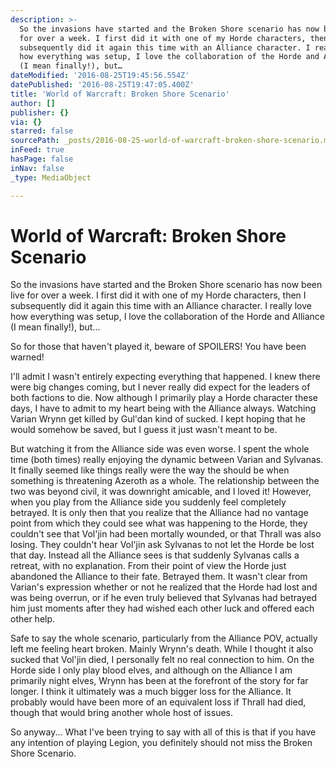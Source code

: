 ```yaml
---
description: >-
  So the invasions have started and the Broken Shore scenario has now been live
  for over a week. I first did it with one of my Horde characters, then I
  subsequently did it again this time with an Alliance character. I really love
  how everything was setup, I love the collaboration of the Horde and Alliance
  (I mean finally!), but…
dateModified: '2016-08-25T19:45:56.554Z'
datePublished: '2016-08-25T19:47:05.400Z'
title: 'World of Warcraft: Broken Shore Scenario'
author: []
publisher: {}
via: {}
starred: false
sourcePath: _posts/2016-08-25-world-of-warcraft-broken-shore-scenario.md
inFeed: true
hasPage: false
inNav: false
_type: MediaObject

---
```

# World of Warcraft: Broken Shore Scenario

So the invasions have started and the Broken Shore scenario has now been live for over a week. I first did it with one of my Horde characters, then I subsequently did it again this time with an Alliance character. I really love how everything was setup, I love the collaboration of the Horde and Alliance (I mean finally!), but...

So for those that haven't played it, beware of SPOILERS! You have been warned!

I'll admit I wasn't entirely expecting everything that happened. I knew there were big changes coming, but I never really did expect for the leaders of both factions to die. Now although I primarily play a Horde character these days, I have to admit to my heart being with the Alliance always. Watching Varian Wrynn get killed by Gul'dan kind of sucked. I kept hoping that he would somehow be saved, but I guess it just wasn't meant to be. 

But watching it from the Alliance side was even worse. I spent the whole time (both times) really enjoying the dynamic between Varian and Sylvanas. It finally seemed like things really were the way the should be when something is threatening Azeroth as a whole. The relationship between the two was beyond civil, it was downright amicable, and I loved it! However, when you play from the Alliance side you suddenly feel completely betrayed. It is only then that you realize that the Alliance had no vantage point from which they could see what was happening to the Horde, they couldn't see that Vol'jin had been mortally wounded, or that Thrall was also losing. They couldn't hear Vol'jin ask Sylvanas to not let the Horde be lost that day. Instead all the Alliance sees is that suddenly Sylvanas calls a retreat, with no explanation. From their point of view the Horde just abandoned the Alliance to their fate. Betrayed them. It wasn't clear from Varian's expression whether or not he realized that the Horde had lost and was being overrun, or if he even truly believed that Sylvanas had betrayed him just moments after they had wished each other luck and offered each other help.

Safe to say the whole scenario, particularly from the Alliance POV, actually left me feeling heart broken. Mainly Wrynn's death. While I thought it also sucked that Vol'jin died, I personally felt no real connection to him. On the Horde side I only play blood elves, and although on the Alliance I am primarily night elves, Wrynn has been at the forefront of the story for far longer. I think it ultimately was a much bigger loss for the Alliance. It probably would have been more of an equivalent loss if Thrall had died, though that would bring another whole host of issues. 

So anyway... What I've been trying to say with all of this is that if you have any intention of playing Legion, you definitely should not miss the Broken Shore Scenario.